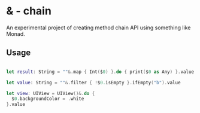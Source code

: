 # & - chain

An experimental project of creating method chain API using something like Monad.

## Usage

```swift

let result: String = ""&.map { Int($0) }.do { print($0 as Any) }.value

let value: String = ""&.filter { !$0.isEmpty }.ifEmpty("b").value

let view: UIView = UIView()&.do {
  $0.backgroundColor = .white
}.value
```
